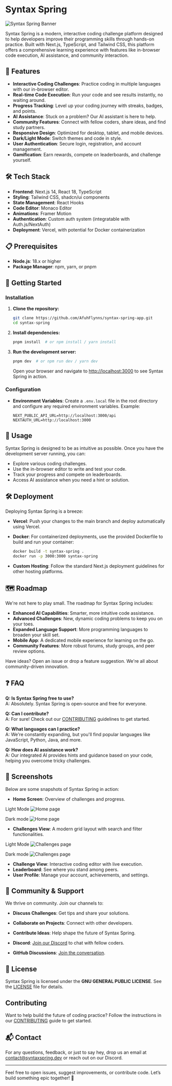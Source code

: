 # Syntax Spring

![Syntax Spring Banner](public/SyntaxSpringBanner.png)

Syntax Spring is a modern, interactive coding challenge platform designed to help developers improve their programming skills through hands-on practice. Built with Next.js, TypeScript, and Tailwind CSS, this platform offers a comprehensive learning experience with features like in-browser code execution, AI assistance, and community interaction.

## 🚀 Features

- **Interactive Coding Challenges**: Practice coding in multiple languages with our in-browser editor.
- **Real-time Code Execution**: Run your code and see results instantly, no waiting around.
- **Progress Tracking**: Level up your coding journey with streaks, badges, and points.
- **AI Assistance**: Stuck on a problem? Our AI assistant is here to help.
- **Community Features**: Connect with fellow coders, share ideas, and find study partners.
- **Responsive Design**: Optimized for desktop, tablet, and mobile devices.
- **Dark/Light Mode**: Switch themes and code in style.
- **User Authentication**: Secure login, registration, and account management.
- **Gamification**: Earn rewards, compete on leaderboards, and challenge yourself.

## 🛠️ Tech Stack

- **Frontend**: Next.js 14, React 18, TypeScript
- **Styling**: Tailwind CSS, shadcn/ui components
- **State Management**: React Hooks
- **Code Editor**: Monaco Editor
- **Animations**: Framer Motion
- **Authentication**: Custom auth system (integratable with Auth.js/NextAuth)
- **Deployment**: Vercel, with potential for Docker containerization

## 📋 Prerequisites

- **Node.js**: 18.x or higher
- **Package Manager**: npm, yarn, or pnpm

## 🚀 Getting Started

### Installation

1. **Clone the repository:**

   ```bash
   git clone https://github.com/AfuhFlynns/syntax-spring-app.git
   cd syntax-spring
   ```

2. **Install dependencies:**

   ```bash
   pnpm install  # or npm install / yarn install
   ```

3. **Run the development server:**

   ```bash
   pnpm dev  # or npm run dev / yarn dev
   ```

   Open your browser and navigate to [http://localhost:3000](http://localhost:3000) to see Syntax Spring in action.

### Configuration

- **Environment Variables**: Create a `.env.local` file in the root directory and configure any required environment variables. Example:

  ```env
  NEXT_PUBLIC_API_URL=http://localhost:3000/api
  NEXTAUTH_URL=http://localhost:3000
  ```

## 🚀 Usage

Syntax Spring is designed to be as intuitive as possible. Once you have the development server running, you can:

- Explore various coding challenges.
- Use the in-browser editor to write and test your code.
- Track your progress and compete on leaderboards.
- Access AI assistance when you need a hint or solution.

## 🛠️ Deployment

Deploying Syntax Spring is a breeze:

- **Vercel**: Push your changes to the main branch and deploy automatically using Vercel.
- **Docker**: For containerized deployments, use the provided Dockerfile to build and run your container:

  ```bash
  docker build -t syntax-spring .
  docker run -p 3000:3000 syntax-spring
  ```

- **Custom Hosting**: Follow the standard Next.js deployment guidelines for other hosting platforms.

## 🗺️ Roadmap

We're not here to play small. The roadmap for Syntax Spring includes:

- **Enhanced AI Capabilities**: Smarter, more intuitive code assistance.
- **Advanced Challenges**: New, dynamic coding problems to keep you on your toes.
- **Expanded Language Support**: More programming languages to broaden your skill set.
- **Mobile App**: A dedicated mobile experience for learning on the go.
- **Community Features**: More robust forums, study groups, and peer review options.

Have ideas? Open an issue or drop a feature suggestion. We're all about community-driven innovation.

## ❓ FAQ

**Q: Is Syntax Spring free to use?**  
A: Absolutely. Syntax Spring is open-source and free for everyone.

**Q: Can I contribute?**  
A: For sure! Check out our [CONTRIBUTING](./CONTRIBUTING.md) guidelines to get started.

**Q: What languages can I practice?**  
A: We're constantly expanding, but you'll find popular languages like JavaScript, Python, Java, and more.

**Q: How does AI assistance work?**  
A: Our integrated AI provides hints and guidance based on your code, helping you overcome tricky challenges.

## 📸 Screenshots

Below are some snapshots of Syntax Spring in action:

- **Home Screen**: Overview of challenges and progress.

 Light Mode ![Home page](./public/home_page_light.png)

 Dark mode ![Home page](./public/home_page_dark.png)

- **Challenges View**: A modern grid layout with search and filter functionalities.

 Light Mode ![Challenges page](./public/challenges_page_light.png)

 Dark mode ![Challenges page](./public/Challenges_page_dark.png)

- **Challenge View**: Interactive coding editor with live execution.
- **Leaderboard**: See where you stand among peers.
- **User Profile**: Manage your account, achievements, and settings.

## 🤝 Community & Support

We thrive on community. Join our channels to:

- **Discuss Challenges**: Get tips and share your solutions.
- **Collaborate on Projects**: Connect with other developers.
- **Contribute Ideas**: Help shape the future of Syntax Spring.

- **Discord**: [Join our Discord](#) to chat with fellow coders.
- **GitHub Discussions**: [Join the conversation](https://github.com/AfuhFlynns/syntax-spring-app/discussions).

## 📄 License

Syntax Spring is licensed under the **GNU GENERAL PUBLIC LICENSE**. See the [LICENSE](./LICENSE) file for details.

## Contributing

Want to help build the future of coding practice? Follow the instructions in our [CONTRIBUTING](./CONTRIBUTING.md) guide to get started.

## 📬 Contact

For any questions, feedback, or just to say hey, drop us an email at [contact@syntaxspring.dev](mailto:contact@syntaxspring.dev) or reach out on our Discord.

---

Feel free to open issues, suggest improvements, or contribute code. Let’s build something epic together! 🚀
